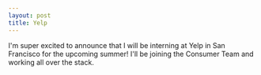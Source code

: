 ```yaml
---
layout: post
title: Yelp
---
```


I'm super excited to announce that I will be interning at
Yelp in San Francisco for the upcoming summer! I'll be
joining the Consumer Team and working all over the stack.
